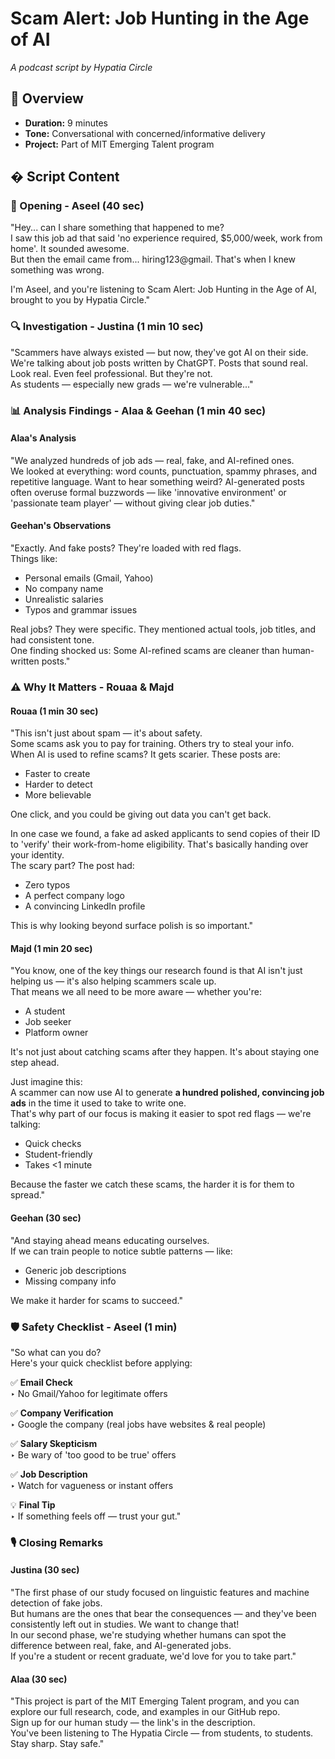 # Scam Alert: Job Hunting in the Age of AI  

*A podcast script by Hypatia Circle*  

## 📌 Overview  

- **Duration:** 9 minutes  
- **Tone:** Conversational with concerned/informative delivery  
- **Project:** Part of MIT Emerging Talent program  

## � Script Content  

### 🎤 Opening - Aseel (40 sec)  

"Hey... can I share something that happened to me?  
I saw this job ad that said 'no experience required, $5,000/week, work from home'.
It sounded awesome.  
But then the email came from... hiring123@gmail. That's when I knew something was
 wrong.

I'm Aseel, and you're listening to Scam Alert: Job Hunting in the Age of AI,  
brought to you by Hypatia Circle."

### 🔍 Investigation - Justina (1 min 10 sec)  

"Scammers have always existed — but now, they've got AI on their side.  
We're talking about job posts written by ChatGPT. Posts that sound real. Look real.
Even feel professional. But they're not.  
As students — especially new grads — we're vulnerable..."

### 📊 Analysis Findings - Alaa & Geehan (1 min 40 sec)  

#### Alaa's Analysis  

"We analyzed hundreds of job ads — real, fake, and AI-refined ones.  
We looked at everything: word counts, punctuation, spammy phrases, and repetitive
 language.
Want to hear something weird? AI-generated posts often overuse formal buzzwords
 — like 'innovative environment' or 'passionate team player' — without giving
 clear job duties."

#### Geehan's Observations  

"Exactly. And fake posts? They're loaded with red flags.  
Things like:  

- Personal emails (Gmail, Yahoo)  
- No company name  
- Unrealistic salaries  
- Typos and grammar issues  

Real jobs? They were specific. They mentioned actual tools, job titles, and had
consistent tone.  
One finding shocked us: Some AI-refined scams are cleaner than human-written posts."

### ⚠️ Why It Matters - Rouaa & Majd  

#### Rouaa (1 min 30 sec)  

"This isn't just about spam — it's about safety.  
Some scams ask you to pay for training. Others try to steal your info.  
When AI is used to refine scams? It gets scarier. These posts are:  

- Faster to create  
- Harder to detect  
- More believable  

One click, and you could be giving out data you can't get back.  

In one case we found, a fake ad asked applicants to send copies of their ID to
'verify' their work-from-home eligibility.
That's basically handing over your identity.  
The scary part? The post had:  

- Zero typos  
- A perfect company logo  
- A convincing LinkedIn profile  

This is why looking beyond surface polish is so important."  

#### Majd (1 min 20 sec)  

"You know, one of the key things our research found is that AI isn't just helping
 us — it's also helping scammers scale up.  
That means we all need to be more aware — whether you're:  

- A student  
- Job seeker  
- Platform owner  

It's not just about catching scams after they happen. It's about staying one step
ahead.

Just imagine this:  
A scammer can now use AI to generate **a hundred polished, convincing job ads**
 in the time it used to take to write one.  
That's why part of our focus is making it easier to spot red flags — we're talking:

- Quick checks  
- Student-friendly  
- Takes <1 minute  

Because the faster we catch these scams, the harder it is for them to spread."  

#### Geehan (30 sec)  

"And staying ahead means educating ourselves.  
If we can train people to notice subtle patterns — like:  

- Generic job descriptions  
- Missing company info  

We make it harder for scams to succeed."  

### 🛡️ Safety Checklist - Aseel (1 min)  

"So what can you do?  
Here's your quick checklist before applying:  

✅ **Email Check**  
‣ No Gmail/Yahoo for legitimate offers  

✅ **Company Verification**  
‣ Google the company (real jobs have websites & real people)  

✅ **Salary Skepticism**  
‣ Be wary of 'too good to be true' offers  

✅ **Job Description**  
‣ Watch for vagueness or instant offers  

💡 **Final Tip**  
‣ If something feels off — trust your gut."  

### 🎙️ Closing Remarks  

#### Justina (30 sec)  

"The first phase of our study focused on linguistic features and machine
detection of fake jobs.  
But humans are the ones that bear the consequences — and they've been consistently
 left out in studies. We want to change that!  
In our second phase, we're studying whether humans can spot the difference between
 real, fake, and AI-generated jobs.  
If you're a student or recent graduate, we'd love for you to take part."  

#### Alaa (30 sec)  

"This project is part of the MIT Emerging Talent program, and you can explore our
 full research, code, and examples in our GitHub repo.  
Sign up for our human study — the link's in the description.  
You've been listening to The Hypatia Circle — from students, to students.  
Stay sharp. Stay safe."  
